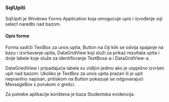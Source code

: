 ### SqlUpiti
SqlUpiti je Windows Forms Application koja omogućuje upis i izvođenje sql select naredbi nad bazom.

#### Opis forme
Forma sadrži TextBox za unos upita, Button na čiji klik se odvija spajanje na bazu i izvršavanje upita,
DataGridView koji služi za prikaz rezultata upita i dvije labele koje služe za identificranje TextBoxa-a 
i DataGridView-a.

DataGriedView i pripadajuća labela su vidljivi jedino ako je uspješno izvršen upit nad bazom.
Ukoliko je TextBox za unos upita prazan ili je upit nepravilno napisan, 
pritiskom na Button pokazuje se odgovarajući MessageBox s porukom o grešci.

Za potrebe aplikacije korištena je baza Studentska evidencija.
